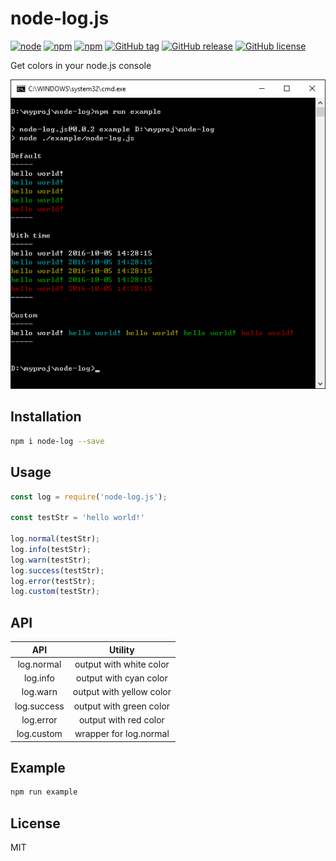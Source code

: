 # node-log.js

[![node](https://img.shields.io/node/v/node-log.js.svg)](https://github.com/cntanglijun/node-log)
[![npm](https://img.shields.io/npm/v/node-log.js.svg)](https://www.npmjs.com/package/node-log.js)
[![npm](https://img.shields.io/npm/dt/node-log.js.svg)](https://github.com/cntanglijun/node-log.js)
[![GitHub tag](https://img.shields.io/github/tag/cntanglijun/node-log.svg)](https://github.com/cntanglijun/node-log.js/tags)
[![GitHub release](https://img.shields.io/github/release/cntanglijun/node-log.svg)](https://github.com/cntanglijun/node-log.js/releases)
[![GitHub license](https://img.shields.io/badge/license-MIT-blue.svg)](https://raw.githubusercontent.com/cntanglijun/node-log.js/master/LICENSE.md)

Get colors in your node.js console

[![screenshot](./screenshot.png)](https://github.com/cntanglijun/node-log.js)

## Installation

```bash
npm i node-log --save
```

## Usage

```js
const log = require('node-log.js');

const testStr = 'hello world!'

log.normal(testStr);
log.info(testStr);
log.warn(testStr);
log.success(testStr);
log.error(testStr);
log.custom(testStr);
```

## API

| API | Utility |
|:-:|:-:|
| log.normal | output with white color |
| log.info | output with cyan color |
| log.warn | output with yellow color |
| log.success | output with green color |
| log.error | output with red color |
| log.custom | wrapper for log.normal |

## Example

```bash
npm run example
```

## License

MIT